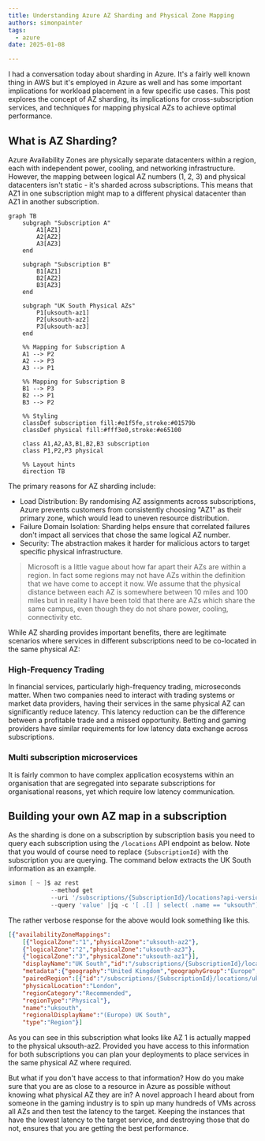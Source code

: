 ```yaml
---
title: Understanding Azure AZ Sharding and Physical Zone Mapping
authors: simonpainter
tags:
  - azure
date: 2025-01-08

---
```


I had a conversation today about sharding in Azure. It's a fairly well known thing in AWS but it's employed in Azure as well and has some important implications for workload placement in a few specific use cases. This post explores the concept of AZ sharding, its implications for cross-subscription services, and techniques for mapping physical AZs to achieve optimal performance.
<!-- truncate -->
## What is AZ Sharding?

Azure Availability Zones are physically separate datacenters within a region, each with independent power, cooling, and networking infrastructure. However, the mapping between logical AZ numbers (1, 2, 3) and physical datacenters isn't static - it's sharded across subscriptions. This means that AZ1 in one subscription might map to a different physical datacenter than AZ1 in another subscription.

```mermaid
graph TB
    subgraph "Subscription A"
        A1[AZ1]
        A2[AZ2]
        A3[AZ3]
    end

    subgraph "Subscription B"
        B1[AZ1]
        B2[AZ2]
        B3[AZ3]
    end

    subgraph "UK South Physical AZs"
        P1[uksouth-az1]
        P2[uksouth-az2]
        P3[uksouth-az3]
    end

    %% Mapping for Subscription A
    A1 --> P2
    A2 --> P3
    A3 --> P1

    %% Mapping for Subscription B
    B1 --> P3
    B2 --> P1
    B3 --> P2

    %% Styling
    classDef subscription fill:#e1f5fe,stroke:#01579b
    classDef physical fill:#fff3e0,stroke:#e65100
    
    class A1,A2,A3,B1,B2,B3 subscription
    class P1,P2,P3 physical

    %% Layout hints
    direction TB
```

The primary reasons for AZ sharding include:

- Load Distribution: By randomising AZ assignments across subscriptions, Azure prevents customers from consistently choosing "AZ1" as their primary zone, which would lead to uneven resource distribution.
- Failure Domain Isolation: Sharding helps ensure that correlated failures don't impact all services that chose the same logical AZ number.
- Security: The abstraction makes it harder for malicious actors to target specific physical infrastructure.

> Microsoft is a little vague about how far apart their AZs are within a
> region. In fact some regions may not have AZs within the definition that we
> have come to accept it now. We assume that the physical distance between each
> AZ is somewhere between 10 miles and 100 miles but in reality I have been
> told that there are AZs which share the same campus, even though they do not
> share power, cooling, connectivity etc.

While AZ sharding provides important benefits, there are legitimate scenarios where services in different subscriptions need to be co-located in the same physical AZ:

### High-Frequency Trading

In financial services, particularly high-frequency trading, microseconds matter. When two companies need to interact with trading systems or market data providers, having their services in the same physical AZ can significantly reduce latency. This latency reduction can be the difference between a profitable trade and a missed opportunity. Betting and gaming providers have similar requirements for low latency data exchange across subscriptions.

### Multi subscription microservices

It is fairly common to have complex application ecosystems within an organisation that are segregated into separate subscriptions for organisational reasons, yet which require low latency communication.

## Building your own AZ map in a subscription

As the sharding is done on a subscription by subscription basis you need to query each subscription using the `/locations` API endpoint as below. Note that you would of course need to replace `{SubscriptionId}` with the subscription you are querying. The command below extracts the UK South information as an example.

```powershell
simon [ ~ ]$ az rest 
            --method get 
            --uri '/subscriptions/{SubscriptionId}/locations?api-version=2022-12-01'  
            --query 'value' |jq -c '[ .[] | select( .name == "uksouth")]'
```

The rather verbose response for the above would look something like this. 

```json
[{"availabilityZoneMappings":
    [{"logicalZone":"1","physicalZone":"uksouth-az2"},
    {"logicalZone":"2","physicalZone":"uksouth-az3"},
    {"logicalZone":"3","physicalZone":"uksouth-az1"}],
    "displayName":"UK South","id":"/subscriptions/{SubscriptionId}/locations/uksouth",
    "metadata":{"geography":"United Kingdom","geographyGroup":"Europe","latitude":"50.941","longitude":"-0.799",
    "pairedRegion":[{"id":"/subscriptions/{SubscriptionId}/locations/ukwest","name":"ukwest"}],
    "physicalLocation":"London",
    "regionCategory":"Recommended",
    "regionType":"Physical"},
    "name":"uksouth",
    "regionalDisplayName":"(Europe) UK South",
    "type":"Region"}]
```

As you can see in this subscription what looks like AZ 1 is actually mapped to the physical uksouth-az2. Provided you have access to this information for both subscriptions you can plan your deployments to place services in the same physical AZ where required.

But what if you don't have access to that information? How do you make sure that you are as close to a resource in Azure as possible without knowing what physical AZ they are in? A novel approach I heard about from someone in the gaming industry is to spin up many hundreds of VMs across all AZs and then test the latency to the target. Keeping the instances that have the lowest latency to the target service, and destroying those that do not, ensures that you are getting the best performance.
